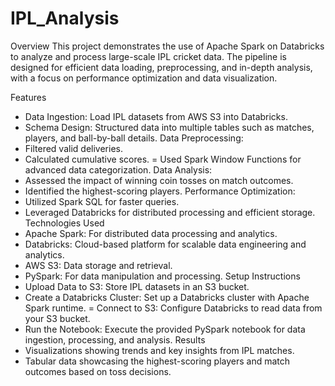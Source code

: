 # IPL_Analysis
Overview
This project demonstrates the use of Apache Spark on Databricks to analyze and process large-scale IPL cricket data. The pipeline is designed for efficient data loading, preprocessing, and in-depth analysis, with a focus on performance optimization and data visualization.

Features
- Data Ingestion: Load IPL datasets from AWS S3 into Databricks.
- Schema Design: Structured data into multiple tables such as matches, players, and ball-by-ball details.
Data Preprocessing:
- Filtered valid deliveries.
- Calculated cumulative scores.
= Used Spark Window Functions for advanced data categorization.
Data Analysis:
- Assessed the impact of winning coin tosses on match outcomes.
- Identified the highest-scoring players.
Performance Optimization:
- Utilized Spark SQL for faster queries.
- Leveraged Databricks for distributed processing and efficient storage.
Technologies Used
- Apache Spark: For distributed data processing and analytics.
- Databricks: Cloud-based platform for scalable data engineering and analytics.
- AWS S3: Data storage and retrieval.
- PySpark: For data manipulation and processing.
Setup Instructions
- Upload Data to S3: Store IPL datasets in an S3 bucket.
- Create a Databricks Cluster: Set up a Databricks cluster with Apache Spark runtime.
= Connect to S3: Configure Databricks to read data from your S3 bucket.
- Run the Notebook: Execute the provided PySpark notebook for data ingestion, processing, and analysis.
Results
- Visualizations showing trends and key insights from IPL matches.
- Tabular data showcasing the highest-scoring players and match outcomes based on toss decisions.
